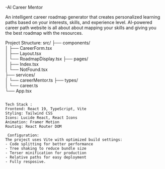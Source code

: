 -AI Career Mentor

An intelligent career roadmap generator that creates personalized learning paths based on your interests, skills, and experience level.
AI-powered career path website is all about about mapping your skills and giving you the best roadmap with the resources.

Project Structure:
src/
├── components/         
│   ├── CareerForm.tsx   
│   ├── Layout.tsx       
│   └── RoadmapDisplay.tsx
├── pages/             
│   ├── Index.tsx      
│   └── NotFound.tsx   
├── services/           
│   └── careerMentor.ts 
├── types/             
│   └── career.ts      
└── App.tsx            
```

Tech Stack :
Frontend: React 19, TypeScript, Vite
Styling: Tailwind CSS
Icons: Lucide React, React Icons
Animation: Framer Motion
Routing: React Router DOM

 Configuration:
The project uses Vite with optimized build settings:
- Code splitting for better performance
- Tree shaking to reduce bundle size
- Terser minification for production
- Relative paths for easy deployment
- Fully resposive.
